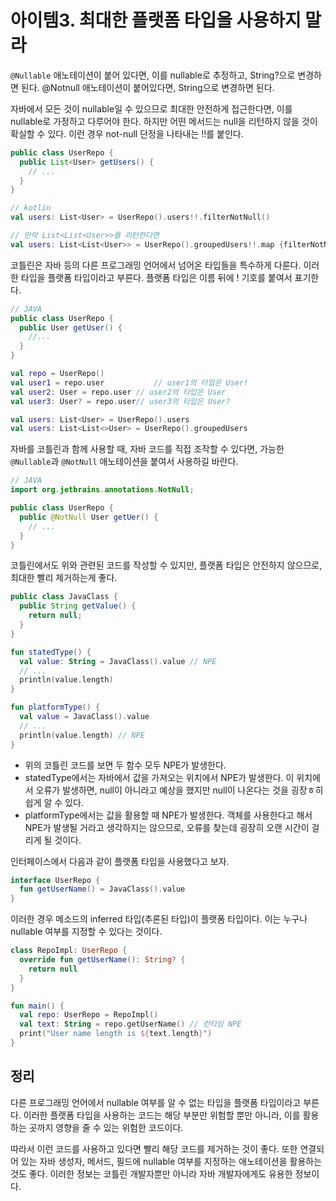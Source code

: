 # 아이템3. 최대한 플랫폼 타입을 사용하지 말라

`@Nullable` 애노테이션이 붙어 있다면, 이를 nullable로 추정하고, String?으로 변경하면 된다. @Notnull 애노테이션이 붙어있다면, String으로 변경하면 된다.

자바에서 모든 것이 nullable일 수 있으므로 최대한 안전하게 접근한다면, 이를 nullable로 가정하고 다루어야 한다. 하지만 어떤 메서드는 null을 리턴하지 않을 것이 확실할 수 있다. 이런 경우 not-null 단정을 나타내는 !!를 붙인다.

```java
public class UserRepo {
  public List<User> getUsers() {
    // ...
  }
}
```

```kotlin
// kotlin
val users: List<User> = UserRepo().users!!.filterNotNull()

// 만약 List<List<User>>를 리턴한다면
val users: List<List<User>> = UserRepo().groupedUsers!!.map {filterNotNull()}
```

코틀린은 자바 등의 다른 프로그래밍 언어에서 넘어온 타입들을 특수하게 다룬다. 이러한 타입을 플랫폼 타입이라고 부른다. 플랫폼 타입은 이름 뒤에 ! 기호를 붙여서 표기한다.

```java
// JAVA
public class UserRepo {
  public User getUser() {
    //...
  }
}
```

```kotlin
val repo = UserRepo()
val user1 = repo.user 			// user1의 타입은 User!
val user2: User = repo.user // user2의 타입은 User
val user3: User? = repo.user// user3의 타입은 User?

val users: List<User> = UserRepo().users
val users: List<List<>User> = UserRepo().groupedUsers
```

자바를 코틀린과 함께 사용할 때, 자바 코드를 직접 조작할 수 있다면, 가능한 `@Nullable`과 `@NotNull` 애노테이션을 붙여서 사용하길 바란다.

```java
// JAVA
import org.jetbrains.annotations.NotNull;

public class UserRepo {
  public @NotNull User getUer() {
    // ...
  }
}
```

코틀린에서도 위와 관련된 코드를 작성할 수 있지만, 플랫폼 타입은 안전하지 않으므로, 최대한 빨리 제거하는게 좋다.

```java
public class JavaClass {
  public String getValue() {
    return null;
  }
}
```

``` kotlin
fun statedType() {
  val value: String = JavaClass().value // NPE
  // ...
  println(value.length)
}

fun platformType() {
  val value = JavaClass().value
  // ...
  println(value.length) // NPE
}
```

- 위의 코틀린 코드를 보면 두 함수 모두 NPE가 발생한다.
- statedType에서는 자바에서 값을 가져오는 위치에서 NPE가 발생한다. 이 위치에서 오류가 발생하면, null이 아니라고 예상을 했지만 null이 나온다는 것을 굉장ㅎ히 쉽게 알 수 있다.
- platformType에서는 값을 활용할 때 NPE가 발생한다. 객체를 사용한다고 해서 NPE가 발생될 거라고 생각하지는 않으므로, 오류를 찾는데 굉장히 오랜 시간이 걸리게 될 것이다.

인터페이스에서 다음과 같이 플랫폼 타입을 사용했다고 보자.

```kotlin
interface UserRepo {
  fun getUserName() = JavaClass().value
}
```

이러한 경우 메소드의 inferred 타입(추론된 타입)이 플랫폼 타입이다. 이는 누구나 nullable 여부를 지정할 수 있다는 것이다.

```kotlin
class RepoImpl: UserRepo {
  override fun getUserName(): String? {
    return null
  }
}

fun main() {
  val repo: UserRepo = RepoImpl()
  val text: String = repo.getUserName() // 런타임 NPE
  print("User name length is ${text.length}")
}
```

## 정리

다른 프로그래밍 언어에서 nullable 여부를 알 수 없는 타입을 플랫폼 타입이라고 부른다. 이러한 플랫폼 타입을 사용하는 코드는 해당 부분만 위험할 뿐만 아니라, 이를 활용하는 곳까지 영향을 줄 수 있는 위험한 코드이다.

따라서 이런 코드를 사용하고 있다면 빨리 해당 코드를 제거하는 것이 좋다. 또한 연결되어 있는 자바 생성자, 메서드, 필드에 nullable 여부를 지정하는 애노테이션을 활용하는 것도 좋다. 이러한 정보는 코틀린 개발자뿐만 아니라 자바 개발자에게도 유용한 정보이다.